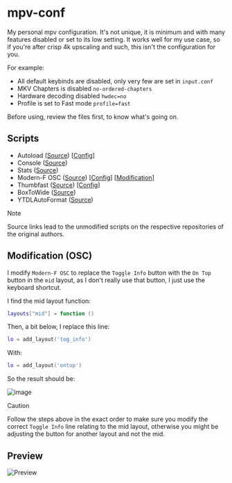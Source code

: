 # mpv-conf
My personal mpv configuration. It's not unique, it is minimum and with many features disabled or set to its low setting. It works well for my use case, so if you're after crisp 4k upscaling and such, this isn't the configuration for you.

For example:
- All default keybinds are disabled, only very few are set in `input.conf`
- MKV Chapters is disabled `no-ordered-chapters`
- Hardware decoding disabled `hwdec=no`
- Profile is set to Fast mode `profile=fast`

Before using, review the files first, to know what's going on.

## Scripts
- Autoload ([Source](https://github.com/mpv-player/mpv/blob/master/TOOLS/lua/autoload.lua)) [[Config](./script-opts/autoload.conf)]
- Console ([Source](https://github.com/mpv-player/mpv/blob/master/player/lua/console.lua))
- Stats ([Source](https://github.com/mpv-player/mpv/blob/master/player/lua/stats.lua))
- Modern-F OSC ([Source](https://github.com/FinnRaze/mpv-osc-modern-f)) [[Config](./script-opts/modernf.conf)] [[Modification](#modification-osc)]
- Thumbfast ([Source](https://github.com/po5/thumbfast)) [[Config](./script-opts/thumbfast.conf)]
- BoxToWide ([Source](https://github.com/Samillion/mpv-boxtowide))
- YTDLAutoFormat ([Source](https://github.com/Samillion/mpv-ytdlautoformat))

> [!NOTE]
> Source links lead to the unmodified scripts on the respective repositories of the original authors.

## Modification (OSC)
I modify `Modern-F OSC` to replace the `Toggle Info` button with the `On Top` button in the `mid` layout, as I don't really use that button, I just use the keyboard shortcut.

I find the mid layout function:
```lua
layouts["mid"] = function ()
```

Then, a bit below, I replace this line:
```lua
lo = add_layout('tog_info')
```

With:
```lua
lo = add_layout('ontop')
```

So the result should be:

![image](https://github.com/user-attachments/assets/e597a061-ba1c-4252-ab14-7a8ee13b30c1)


> [!CAUTION]
> Follow the steps above in the exact order to make sure you modify the correct `Toggle Info` line relating to the mid layout, otherwise you might be adjusting the button for another layout and not the mid.

## Preview

![Preview](https://github.com/user-attachments/assets/a20aa446-4447-4f2c-8a16-49cb5de387d0)
